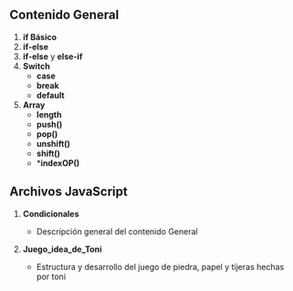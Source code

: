 ## Contenido General 
 1. **if Básico**
 2. **if-else**
 3. **if-else** y **else-if**
 3. **Switch** 
    - **case**
    - **break**
    - **default**
 4. **Array**
    - **length**
    - **push()**
    - **pop()**
    - **unshift()**
    - **shift()**  
    - ***indexOP()**
    
 ## Archivos JavaScript
  
 1. **Condicionales**
    - Descripción general del contenido General

 2. **Juego_idea_de_Toni**
    -   Estructura y desarrollo del juego de piedra, papel y tijeras hechas por toni

